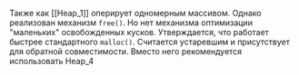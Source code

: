 Также как [[Heap_1]] оперирует одномерным массивом. Однако реализован механизм `free()`. Но нет механизма оптимизации "маленьких" освобожденных кусков.
Утверждается, что работает быстрее стандартного `malloc()`.
Считается устаревшим и присутствует для обратной совместимости. Вместо него рекомендуется использовать Heap_4